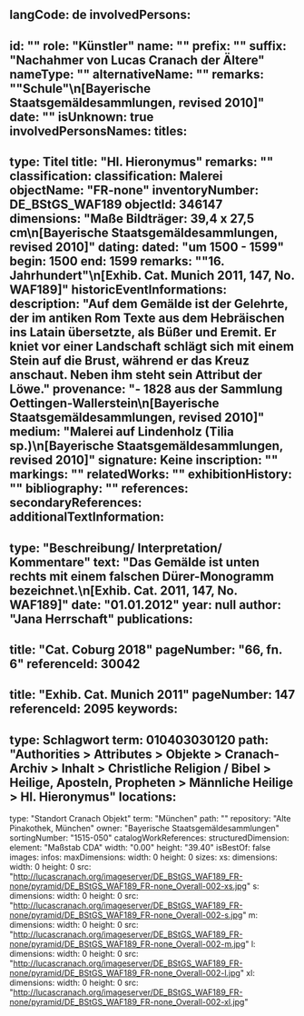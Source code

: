 langCode: de
involvedPersons: 
 - 
   id: ""
  role: "Künstler"
  name: ""
  prefix: ""
  suffix: "Nachahmer von Lucas Cranach der Ältere"
  nameType: ""
  alternativeName: ""
  remarks: "\"Schule\"\n[Bayerische Staatsgemäldesammlungen, revised 2010]"
  date: ""
  isUnknown: true
involvedPersonsNames: 
titles: 
 - 
   type: Titel
  title: "Hl. Hieronymus"
  remarks: ""
classification: 
 classification: Malerei
objectName: "FR-none"
inventoryNumber: DE_BStGS_WAF189
objectId: 346147
dimensions: "Maße Bildträger: 39,4 x 27,5 cm\n[Bayerische Staatsgemäldesammlungen, revised 2010]"
dating: 
 dated: "um 1500 - 1599"
 begin: 1500
 end: 1599
 remarks: "\"16. Jahrhundert\"\n[Exhib. Cat. Munich 2011, 147, No. WAF189]"
 historicEventInformations: 
description: "Auf dem Gemälde ist der Gelehrte, der im antiken Rom Texte aus dem Hebräischen ins Latain übersetzte, als Büßer und Eremit. Er kniet vor einer Landschaft schlägt sich mit einem Stein auf die Brust, während er das Kreuz anschaut. Neben ihm steht sein Attribut der Löwe."
provenance: "- 1828 aus der Sammlung Oettingen-Wallerstein\n[Bayerische Staatsgemäldesammlungen, revised 2010]"
medium: "Malerei auf Lindenholz (Tilia sp.)\n[Bayerische Staatsgemäldesammlungen, revised 2010]"
signature: Keine
inscription: ""
markings: ""
relatedWorks: ""
exhibitionHistory: ""
bibliography: ""
references: 
secondaryReferences: 
additionalTextInformation: 
 - 
   type: "Beschreibung/ Interpretation/ Kommentare"
  text: "Das Gemälde ist unten rechts mit einem falschen Dürer-Monogramm bezeichnet.\n[Exhib. Cat. 2011, 147, No. WAF189]"
  date: "01.01.2012"
  year: null
  author: "Jana Herrschaft"
publications: 
 - 
   title: "Cat. Coburg 2018"
  pageNumber: "66, fn. 6"
  referenceId: 30042
 - 
   title: "Exhib. Cat. Munich 2011"
  pageNumber: 147
  referenceId: 2095
keywords: 
 - 
   type: Schlagwort
  term: 010403030120
  path: "Authorities > Attributes > Objekte > Cranach-Archiv > Inhalt > Christliche Religion / Bibel > Heilige, Aposteln, Propheten > Männliche Heilige > Hl. Hieronymus"
locations: 
 - 
   type: "Standort Cranach Objekt"
  term: "München"
  path: ""
repository: "Alte Pinakothek, München"
owner: "Bayerische Staatsgemäldesammlungen"
sortingNumber: "1515-050"
catalogWorkReferences: 
structuredDimension: 
 element: "Maßstab CDA"
 width: "0.00"
 height: "39.40"
isBestOf: false
images: 
 infos: 
  maxDimensions: 
   width: 0
   height: 0
 sizes: 
  xs: 
   dimensions: 
    width: 0
    height: 0
   src: "http://lucascranach.org/imageserver/DE_BStGS_WAF189_FR-none/pyramid/DE_BStGS_WAF189_FR-none_Overall-002-xs.jpg"
  s: 
   dimensions: 
    width: 0
    height: 0
   src: "http://lucascranach.org/imageserver/DE_BStGS_WAF189_FR-none/pyramid/DE_BStGS_WAF189_FR-none_Overall-002-s.jpg"
  m: 
   dimensions: 
    width: 0
    height: 0
   src: "http://lucascranach.org/imageserver/DE_BStGS_WAF189_FR-none/pyramid/DE_BStGS_WAF189_FR-none_Overall-002-m.jpg"
  l: 
   dimensions: 
    width: 0
    height: 0
   src: "http://lucascranach.org/imageserver/DE_BStGS_WAF189_FR-none/pyramid/DE_BStGS_WAF189_FR-none_Overall-002-l.jpg"
  xl: 
   dimensions: 
    width: 0
    height: 0
   src: "http://lucascranach.org/imageserver/DE_BStGS_WAF189_FR-none/pyramid/DE_BStGS_WAF189_FR-none_Overall-002-xl.jpg"